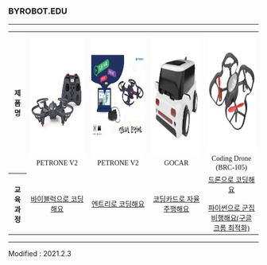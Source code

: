 ### BYROBOT.EDU

---

<div align="center">
        <table>
        <tr>
            <th><div align="center"><font face="맑은고딕">제품명</font></div></th>
            <td>
                <div align="center">
                    <img src="/assets/images/products/petrone_v2_and_controller.jpg" alt="petrone_v2_and_controller" height="240" width="240"><br>
                    <font face="맑은고딕">PETRONE V2</font>
                </div>
            </td>
            <td>
                <div align="center">
                    <img src="/assets/images/products/entry_mian.jpg" height="240" width="240"><br>
                    <font face="맑은고딕">PETRONE V2</font>
                </div>
            </td>
            <td>
                <div align="center">
                    <img src="/assets/images/products/gocar.png" height="240" width="240"><br>
                    <font face="맑은고딕">GOCAR</font>
                </div>
            </td>
            <td>
                <div align="center">
                    <img src="/assets/images/products/Coding Drone.png" height="240" width="240"><br>
                    <font face="맑은고딕">Coding Drone<br>(BRC-105)</font>
                </div>
            </td>
        </tr>
        <tr>
            <th><div align="center"><font face="맑은고딕">교육과정</font></div></th>
            <td>
                <div align="center"><a href="/software/byblocks/"><font face="맑은고딕">바이블럭으로 코딩해요</font></a></div>
            </td>
            <td>
                <div align="center"><a href="/software/entry/"><font face="맑은고딕">엔트리로 코딩해요</font></a></div>
            </td>
            <td>
                <div align="center"><a href="/software/gocar/"><font face="맑은고딕">코딩카드로 자율주행해요</font></a></div>
            </td>
            <td>
                <div align="center"><a href="/software/codingdrone/"><font face="맑은고딕">드론으로 코딩해요</font></a></div><br>
                <div align="center"><a href="https://www.notion.so/BRC-105-x-29def46a4a814c089dc09bebfe49db3c" target="_blank"><font face="맑은고딕">파이썬으로 군집비행해요(구글 크롬 최적화)</font></a></div>
            </td>
        </tr>
    </table>
</div>

---

Modified : 2021.2.3